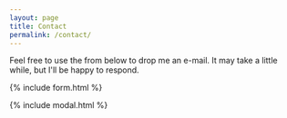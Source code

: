 ```yaml
---
layout: page
title: Contact
permalink: /contact/
---
```


Feel free to use the from below to drop me an e-mail. It may take a little while, but I'll be happy to respond. 

{% include form.html %}

{% include modal.html %}
